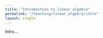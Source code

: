 ```yaml
---
title: "Introduction to linear algebra"
permalink: "/teaching/linear_algebra/intro"
layout: single
---
```


Intro...
